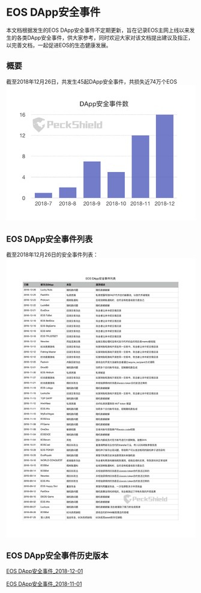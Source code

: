 # EOS DApp安全事件

本文档根据发生的EOS DApp安全事件不定期更新，旨在记录EOS主网上线以来发生的各类DApp安全事件，供大家参考，同时欢迎大家对该文档提出建议及指正，以完善文档，一起促进EOS的生态健康发展。

## 概要
截至2018年12月26日，共发生45起DApp安全事件，共损失近74万个EOS
![EOS DApp安全事件列表](dapp_attacks_summary.png)

## EOS DApp安全事件列表
截至2018年12月26日的安全事件列表：
![EOS DApp安全事件列表](eos_dapp_attacks.png)

## EOS DApp安全事件历史版本
[EOS DApp安全事件_2018-12-01](https://github.com/peckshield/EOS/blob/master/known_dapp_attacks/eos_know_dapp_attacks_2018_12_01.md)

[EOS DApp安全事件_2018-11-01](https://github.com/peckshield/EOS/blob/master/known_dapp_attacks/eos_know_dapp_attacks_2018_11_01.md)